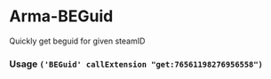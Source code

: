 # Arma-BEGuid
Quickly get beguid for given steamID

### Usage `('BEGuid' callExtension "get:76561198276956558")`